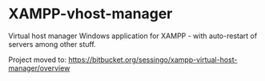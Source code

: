 # XAMPP-vhost-manager
Virtual host manager Windows application for XAMPP - with auto-restart of servers among other stuff.

Project moved to:
https://bitbucket.org/sessingo/xampp-virtual-host-manager/overview
